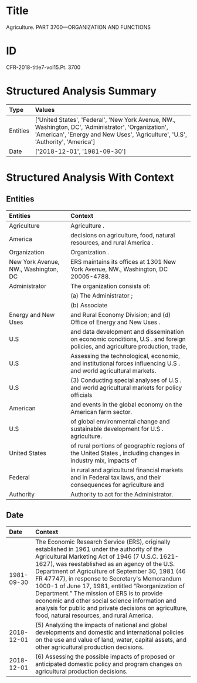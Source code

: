 # Title

 Agriculture. PART 3700—ORGANIZATION AND FUNCTIONS


# ID

 CFR-2018-title7-vol15.Pt. 3700


# Structured Analysis Summary

| Type     | Values                                                                                                                                                                                 |
|:---------|:---------------------------------------------------------------------------------------------------------------------------------------------------------------------------------------|
| Entities | ['United States', 'Federal', 'New York Avenue, NW., Washington, DC', 'Administrator', 'Organization', 'American', 'Energy and New Uses', 'Agriculture', 'U.S', 'Authority', 'America'] |
| Date     | ['2018-12-01', '1981-09-30']                                                                                                                                                           |


# Structured Analysis With Context

 


## Entities

| Entities                             | Context                                                                                                                       |
|:-------------------------------------|:------------------------------------------------------------------------------------------------------------------------------|
| Agriculture                          | Agriculture .                                                                                                                 |
| America                              | decisions on agriculture, food, natural resources, and rural America .                                                        |
| Organization                         | Organization .                                                                                                                |
| New York Avenue, NW., Washington, DC | ERS maintains its offices at 1301  New York Avenue, NW., Washington, DC  20005-4788.                                          |
| Administrator                        | The organization consists of:                                                                                                 |
|                                      |             (a) The  Administrator ;                                                                                          |
|                                      |             (b) Associate                                                                                                     |
| Energy and New Uses                  | and Rural Economy Division; and (d) Office of Energy and New Uses .                                                           |
| U.S                                  | and data development and dissemination on economic conditions, U.S . and foreign policies, and agriculture production, trade, |
| U.S                                  | Assessing the technological, economic, and institutional forces influencing U.S . and world agricultural markets.             |
| U.S                                  | (3) Conducting special analyses of  U.S . and world agricultural markets for policy officials                                 |
| American                             | and events in the global economy on the American  farm sector.                                                                |
| U.S                                  | of global environmental change and sustainable development for U.S . agriculture.                                             |
| United States                        | of rural portions of geographic regions of the United States , including changes in industry mix, impacts of                  |
| Federal                              | in rural and agricultural financial markets and in Federal tax laws, and their consequences for agriculture and               |
| Authority                            | Authority  to act for the Administrator.                                                                                      |


## Date

| Date       | Context                                                                                                                                                                                                                                                                                                                                                                                                                                                                                                                                                                        |
|:-----------|:-------------------------------------------------------------------------------------------------------------------------------------------------------------------------------------------------------------------------------------------------------------------------------------------------------------------------------------------------------------------------------------------------------------------------------------------------------------------------------------------------------------------------------------------------------------------------------|
| 1981-09-30 | The Economic Research Service (ERS), originally established in 1961 under the authority of the Agricultural Marketing Act of 1946 (7 U.S.C. 1621-1627), was reestablished as an agency of the U.S. Department of Agriculture of September 30, 1981 (46 FR 47747), in response to Secretary's Memorandum 1000-1 of June 17, 1981, entitled &#8220;Reorganization of Department.&#8221; The mission of ERS is to provide economic and other social science information and analysis for public and private decisions on agriculture, food, natural resources, and rural America. |
| 2018-12-01 | (5) Analyzing the impacts of national and global developments and domestic and international policies on the use and value of land, water, capital assets, and other agricultural production decisions.                                                                                                                                                                                                                                                                                                                                                                        |
| 2018-12-01 | (6) Assessing the possible impacts of proposed or anticipated domestic policy and program changes on agricultural production decisions.                                                                                                                                                                                                                                                                                                                                                                                                                                        |


